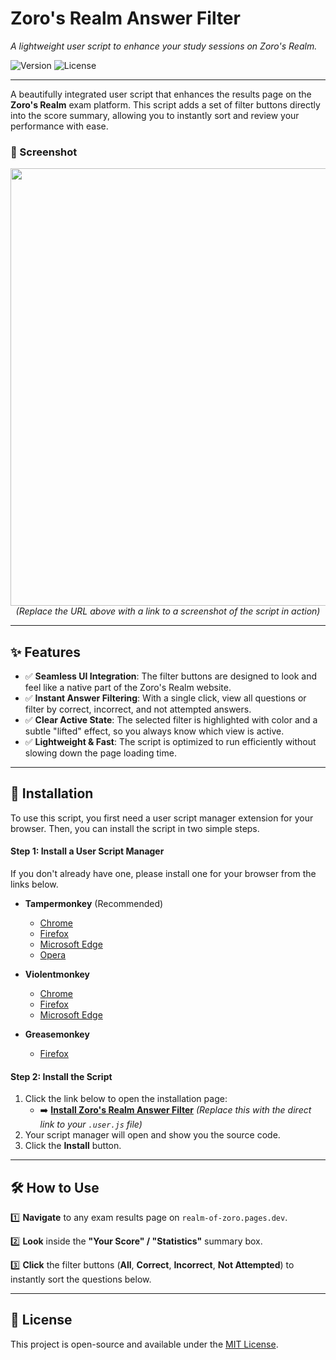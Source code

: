 # Zoro's Realm Answer Filter

*A lightweight user script to enhance your study sessions on Zoro's Realm.*

![Version](https://img.shields.io/badge/version-1.0.0-blue.svg)
![License](https://img.shields.io/badge/license-MIT-green.svg)

---

A beautifully integrated user script that enhances the results page on the **Zoro's Realm** exam platform. This script adds a set of filter buttons directly into the score summary, allowing you to instantly sort and review your performance with ease.

### 📸 Screenshot

<p align="center">
  <img src="https://github.com/LazyDevUserX/realm-of-zoro-enhancer-userscript/assets/Zoro's Realm Answer Filter in action.jpeg" width="700">
  <br>
  <em>(Replace the URL above with a link to a screenshot of the script in action)</em>
</p>

---

## ✨ Features

* ✅ **Seamless UI Integration**: The filter buttons are designed to look and feel like a native part of the Zoro's Realm website.
* ✅ **Instant Answer Filtering**: With a single click, view all questions or filter by correct, incorrect, and not attempted answers.
* ✅ **Clear Active State**: The selected filter is highlighted with color and a subtle "lifted" effect, so you always know which view is active.
* ✅ **Lightweight & Fast**: The script is optimized to run efficiently without slowing down the page loading time.

---

## 🚀 Installation

To use this script, you first need a user script manager extension for your browser. Then, you can install the script in two simple steps.

#### Step 1: Install a User Script Manager

If you don't already have one, please install one for your browser from the links below.

* **Tampermonkey** (Recommended)
    * [Chrome](https://chrome.google.com/webstore/detail/tampermonkey/dhdgffkkebhmkfjojejmpbldmpobfkfo)
    * [Firefox](https://addons.mozilla.org/en-US/firefox/addon/tampermonkey/)
    * [Microsoft Edge](https://microsoftedge.microsoft.com/addons/detail/tampermonkey/iikmkjmpaadaobahmlepofnechnemdoi)
    * [Opera](https://addons.opera.com/en/extensions/details/tampermonkey-beta/)

* **Violentmonkey**
    * [Chrome](https://chrome.google.com/webstore/detail/violentmonkey/jinjaccalgkegednnccohejagnlnfdag)
    * [Firefox](https://addons.mozilla.org/en-US/firefox/addon/violentmonkey/)
    * [Microsoft Edge](https://microsoftedge.microsoft.com/addons/detail/violentmonkey/eeagobfjdenkkddgcllphkflokgjkdhb)

* **Greasemonkey**
    * [Firefox](https://addons.mozilla.org/en-US/firefox/addon/greasemonkey/)

#### Step 2: Install the Script

1.  Click the link below to open the installation page:
    -   ➡️ [**Install Zoro's Realm Answer Filter**](https://github.com/LazyDevUserX/realm-of-zoro-enhancer-userscript/raw/main/zoro-realm-filter.user.js) *(Replace this with the direct link to your `.user.js` file)*
2.  Your script manager will open and show you the source code.
3.  Click the **Install** button.

---

## 🛠️ How to Use

1️⃣ **Navigate** to any exam results page on `realm-of-zoro.pages.dev`.

2️⃣ **Look** inside the **"Your Score" / "Statistics"** summary box.

3️⃣ **Click** the filter buttons (**All**, **Correct**, **Incorrect**, **Not Attempted**) to instantly sort the questions below.

---

## 📜 License

This project is open-source and available under the [MIT License](LICENSE).
